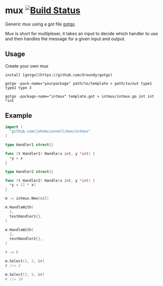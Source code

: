 # mux [![Build Status](https://travis-ci.org/johnmcconnell/mux.svg?branch=master)](https://travis-ci.org/johnmcconnell/mux)
Generic mux using a got file [gotgo](https://github.com/droundy/gotgo)

Mux is short for multiplexer, it takes an input to decide which handler
to use and then handles the message for a given input and output.

## Usage
Create your own mux

```
install [gotgo](https://github.com/droundy/gotgo)

gotgo -pack-name="yourpackage" path/to/template > path/to/out type1 type2 type 3 

gotgo -package-name="intmux" template.got > intmux/intmux.go int int *int
```

## Example

```go
import (
  "github.com/johnmcconnell/mux/intmux"
)

type Handler1 struct{}

func (t Handler1) Handle(x int, y *int) {
  *y = x
}

type Handler2 struct{}

func (t Handler2) Handle(x int, y *int) {
  *y = (2 * x)
}

m := intmux.New(nil)

m.HandleWith(
  1,
  testHandler1{},
)

m.HandleWith(
  2,
  testHandler2{},
)

r := 0

m.Select(1, 2, &r)
r //= 2

m.Select(2, 5, &r)
r //= 10
```
